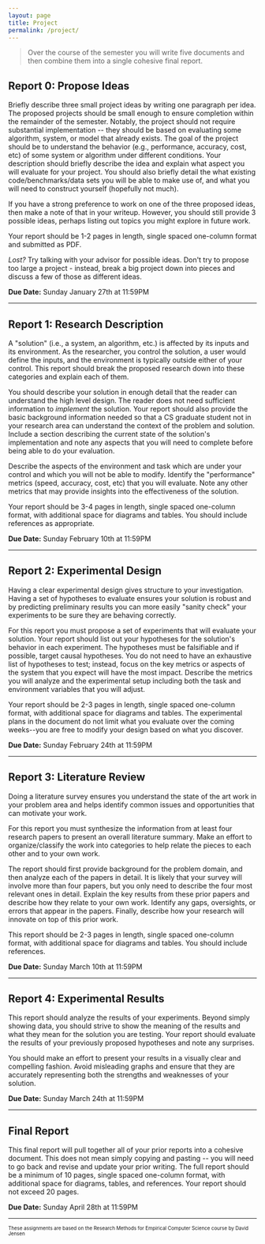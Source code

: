 ```yaml
---
layout: page
title: Project
permalink: /project/
---
```


> Over the course of the semester you will write five documents and then combine them into a single cohesive final report.

## Report 0: Propose Ideas
Briefly describe three small project ideas by writing one paragraph per idea.  The proposed projects should be small enough to ensure completion within the remainder of the semester. Notably, the project should not require substantial implementation -- they should be based on evaluating some algorithm, system, or model that already exists.  The goal of the project should be to understand the behavior (e.g., performance, accuracy, cost, etc) of some system or algorithm under different conditions.  Your description should briefly describe the idea and explain what aspect you will evaluate for your project.  You should also briefly detail the what existing code/benchmarks/data sets you will be able to make use of, and what you will need to construct yourself (hopefully not much).

If you have a strong preference to work on one of the three proposed ideas, then make a note of that in your writeup. However, you should still provide 3 possible ideas, perhaps listing out topics you might explore in future work.

Your report should be 1-2 pages in length, single spaced one-column format and submitted as PDF.

*Lost?* Try talking with your advisor for possible ideas. Don't try to propose too large a project - instead, break a big project down into pieces and discuss a few of those as different ideas.

**Due Date:** Sunday January 27th at 11:59PM

---

## Report 1: Research Description
A "solution" (i.e., a system, an algorithm, etc.) is affected by its inputs and its environment.  As the researcher, you control the solution, a user would define the inputs, and the environment is typically outside either of your control. This report should break the proposed research down into these categories and explain each of them.

You should describe your solution in enough detail that the reader can understand the high level design.  The reader does not need sufficient information to *implement* the solution. Your report should also provide the basic background information needed so that a CS graduate student not in your research area can understand the context of the problem and solution.  Include a section describing the current state of the solution's implementation and note any aspects that you will need to complete before being able to do your evaluation.

Describe the aspects of the environment and task which are under your control and which you will not be able to modify. Identify the "performance" metrics (speed, accuracy, cost, etc) that you will evaluate. Note any other metrics that may provide insights into the effectiveness of the solution.

Your report should be 3-4 pages in length, single spaced one-column format, with additional space for diagrams and tables. You should include references as appropriate.

**Due Date:** Sunday February 10th at 11:59PM

---

## Report 2: Experimental Design
Having a clear experimental design gives structure to your investigation.  Having a set of hypotheses to evaluate ensures your solution is robust and by predicting preliminary results you can more easily "sanity check" your experiments to be sure they are behaving correctly.

For this report you must propose a set of experiments that will evaluate your solution.  Your report should list out your hypotheses for the solution's behavior in each experiment.  The hypotheses must be falsifiable and if possible, target causal hypotheses.  You do not need to have an exhaustive list of hypotheses to test; instead, focus on the key metrics or aspects of the system that you expect will have the most impact.  Describe the metrics you will analyze and the experimental setup including both the task and environment variables that you will adjust.

Your report should be 2-3 pages in length, single spaced one-column format, with additional space for diagrams and tables. The experimental plans in the document do not limit what you evaluate over the coming weeks--you are free to modify your design based on what you discover.

**Due Date:** Sunday February 24th at 11:59PM

---

## Report 3: Literature Review
Doing a literature survey ensures you understand the state of the art work in your problem area and helps identify common issues and opportunities that can motivate your work.  

For this report you must synthesize the information from at least four research papers to present an overall literature summary.  Make an effort to organize/classify the work into categories to help relate the pieces to each other and to your own work.

The report should first provide background for the problem domain, and then analyze each of the papers in detail.  It is likely that your survey will involve more than four papers, but you only need to describe the four most relevant ones in detail. Explain the key results from these prior papers and describe how they relate to your own work.  Identify any gaps, oversights, or errors that appear in the papers. Finally, describe how your research will innovate on top of this prior work.

This report should be 2-3 pages in length, single spaced one-column format, with additional space for diagrams and tables. You should include references.

**Due Date:** Sunday March 10th at 11:59PM

---

## Report 4: Experimental Results
This report should analyze the results of your experiments.  Beyond simply showing data, you should strive to show the meaning of the results and what they mean for the solution you are testing.  Your report should evaluate the results of your previously proposed hypotheses and note any surprises.

You should make an effort to present your results in a visually clear and compelling fashion.  Avoid misleading graphs and ensure that they are accurately representing both the strengths and weaknesses of your solution.

**Due Date:** Sunday March 24th at 11:59PM

---

## Final Report
This final report will pull together all of your prior reports into a cohesive document. This does not mean simply copying and pasting -- you will need to go back and revise and update your prior writing.  The full report should be a minimum of 10 pages, single spaced one-column format, with additional space for diagrams, tables, and references.  Your report should not exceed 20 pages.

**Due Date:** Sunday April 28th at 11:59PM

---

<div style="font-size:70%">
These assignments are based on the Research Methods for Empirical Computer Science
course by David Jensen
</div>
